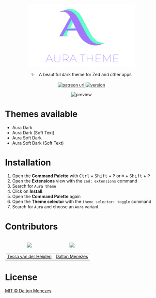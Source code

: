 <p align="center">
  <img src="https://github.com/daltonmenezes/assets/blob/master/images/aura-theme/new-heading.png?raw=true" alt="Aura Theme" width="70%" />
</p>

<p align="center">
✨ A beautiful dark theme for Zed and other apps
  <br><br>

  <!-- Patreon -->
  <a href="https://www.patreon.com/daltonmenezes">
    <img alt="patreon url" src="https://img.shields.io/badge/support%20on-patreon-1C1E26?style=for-the-badge&labelColor=1C1E26&color=61ffca">
  </a>

  <!-- version -->
  <a href="#">
    <img alt="version" src="https://img.shields.io/badge/version%20-v1.0.0-1C1E26?style=for-the-badge&labelColor=1C1E26&color=61ffca">
  </a>
</p>



<p align="center">
  <img alt="preview" src="https://github.com/daltonmenezes/aura-theme/assets/25427808/3f7b97e5-122a-4c3d-9fb7-c4f99487bba3" />
</p>

# Themes available

- Aura Dark
- Aura Dark (Soft Text)
- Aura Soft Dark
- Aura Soft Dark (Soft Text)

# Installation

1. Open the **Command Palette** with <kbd>Ctrl</kbd> + <kbd>Shift</kbd> + <kbd>P</kbd> or <kbd>⌘</kbd> + <kbd>Shift</kbd> + <kbd>P</kbd>
2. Open the **Extensions** view with the `zed: extensions` command
3. Search for `Aura theme`
4. Click on **Install**.
5. Open the **Command Palette** again
6. Open the **Theme selector** with the `theme selector: toggle` command
7. Search for `Aura` and choose an `Aura` variant.

# Contributors

<table>
  <thead>
    <tr>
    <td valign="bottom"><p align="center">
        <a href="https://github.com/dustessavdh">
          <img src="https://github.com/dustessavdh.png?size=100" align="center" />
        </a>
      </p></td>
      <td valign="bottom"><p align="center">
  <a href="https://github.com/daltonmenezes">
    <img src="https://github.com/daltonmenezes.png?size=100" align="center" />
  </a>
</p></td>
    </tr>
  </thead>

  <tbody>    <tr>
      <td><a href="https://github.com/dustessavdh">Tessa van der Heijden</a></td>
      <td><a href="https://github.com/daltonmenezes">Dalton Menezes</a></td>
    </tr>
  </tbody>
</table>

# License
[MIT © Dalton Menezes](https://github.com/daltonmenezes/aura-theme/blob/main/LICENSE)
